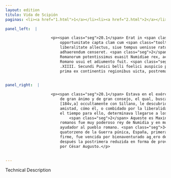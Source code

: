 ```yaml
---
layout: edition
titulo: Vida de Scipión
paginas: <li><a href="1.html">1</a></li><li><a href="2.html">2</a></li><li><a href="3.html">3</a></li><li><a href="4.html">4</a></li><li><a href="5.html">5</a></li><li><a href="6.html">6</a></li><li><a href="7.html">7</a></li><li><a href="8.html">8</a></li><li><a href="9.html">9</a></li><li><a href="10.html">10</a></li><li><a href="11.html">11</a></li><li><a href="12.html">12</a></li><li><a href="13.html">13</a></li><li><a href="14.html">14</a></li><li><a href="15.html">15</a></li><li><a href="16.html">16</a></li><li><a href="17.html">17</a></li><li><a href="18.html">18</a></li><li><a href="19.html">19</a></li><li><a href="20.html">20</a></li><li><a href="21.html">21</a></li><li><a href="22.html">22</a></li><li><a href="23.html">23</a></li><li><a href="24.html">24</a></li><li><a href="25.html">25</a></li><li><a href="26.html">26</a></li><li><a href="27.html">27</a></li><li><a href="28.html">28</a></li><li><a href="29.html">29</a></li><li><a href="30.html">30</a></li><li><a href="31.html">31</a></li><li><a href="32.html">32</a></li><li><a href="33.html">33</a></li><li><a href="34.html">34</a></li><li><a href="35.html">35</a></li><li><a href="36.html">36</a></li><li><a href="37.html">37</a></li><li><a href="38.html">38</a></li><li><a href="39.html">39</a></li><li><a href="40.html">40</a></li><li><a href="41.html">41</a></li><li><a href="42.html">42</a></li><li><a href="43.html">43</a></li><li><a href="44.html">44</a></li><li><a href="45.html">45</a></li><li><a href="46.html">46</a></li><li><a href="47.html">47</a></li><li><a href="48.html">48</a></li><li><a href="49.html">49</a></li><li><a href="50.html">50</a></li><li><a href="51.html">51</a></li><li><a href="52.html">52</a></li><li><a href="53.html">53</a></li><li><a href="54.html">54</a></li><li><a href="55.html">55</a></li><li><a href="56.html">56</a></li><li><a href="57.html">57</a></li><li><a href="58.html">58</a></li><li><a href="59.html">59</a></li><li><a href="60.html">60</a></li><li><a href="61.html">61</a></li><li><a href="62.html">62</a></li><li><a href="63.html">63</a></li><li><a href="64.html">64</a></li><li><a href="65.html">65</a></li><li><a href="66.html">66</a></li><li><a href="67.html">67</a></li><li><a href="68.html">68</a></li><li><a href="69.html">69</a></li><li><a href="70.html">70</a></li><li><a href="71.html">71</a></li><li><a href="72.html">72</a></li><li><a href="73.html">73</a></li><li><a href="74.html">74</a></li>

panel_left:  |

                    <p><span class="seg">20.1</span> Erat in <span class="tooltip">exercitu<span class="tooltiptext">exercitum #U </span></span> Carthaginensium Masinissa iuuenis magni animi magnique consilii, qui
                        opportunitate capta clam cum <span class="tooltip">Scyllano<span class="tooltiptext">Sillano #E #r #s Syllano #F #M #N #P #S #U #W </span></span> congrediendi primos aperuit ei amiciciae aditus, siue Scipionis
                        liberalitate allectus, siue tempus uenisse ratus, in quo uictoribus Romanis
                        adhaerendum censeret. <span class="seg">2</span> Hic est Masinissa, qui postea beneficio
                        Romanorum potentissimus euasit Numidiae rex, ac multis in rebus populo
                        Romano usui et adiumento fuit. <span class="seg">3</span> Caeterum eo anno, qui erat
                        .XIIII. Secundi Punici belli foelici auspicio proconsulis Scipionis Hispania
                        prima ex continentis regionibus uicta, postrema tamen in prouinciae <span class="tooltip">forma<span class="tooltiptext">formam #E #F #N #P #S #W #r </span></span> redacta ab Augusto Caesare longo interuallo fuit.</p>
                

panel_right:  |

                    <p><span class="seg">20.1</span> Estava en el exército de los carthagineses Maxinissa, mançebo
                        de gran ánimo y de gran consejo, el qual, buscada oportunidad de veerse
                        [184v,a] occultamente con Sillano, le descubrió las primeras entradas de la
                        amistad, cómo él, o combidado por la liberalidad de Scipión o pensando ser
                        el tiempo para ello, determinava llegarse a los romanos vencedores.
                            <span class="seg">2</span> Aqueste es Maxinissa, el que después por benefiçio de los
                        romanos fue muy poderoso rey de Numidia y en muchas cosas fue provechoso
                        ayudador al pueblo romano. <span class="seg">3</span> Y en el mesmo año que era el
                        quatorzeno de la Guerra púnica, España, primera provincia de las de tierra
                        firme, fue vencida por bienaventurado ag¸ero del procónsul Scipión, que fue
                        después la postrimera reduzida en forma de provincia, dende a luengo tiempo
                        por César Augusto.</p>
                

---
```


Technical Description 